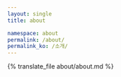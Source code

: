 ```yaml
---
layout: single
title: about

namespace: about
permalink: /about/
permalink_ko: /소개/
---
```


{% translate_file about/about.md %}